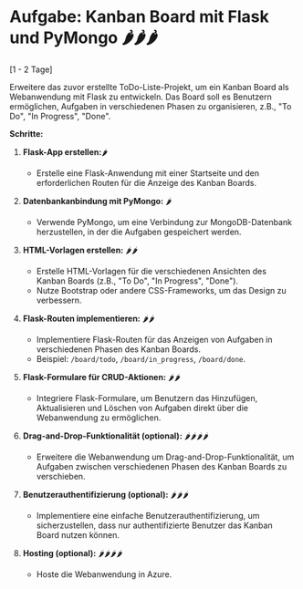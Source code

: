 # Aufgabe: Kanban Board mit Flask und PyMongo 🌶🌶🌶
[1 - 2 Tage]

Erweitere das zuvor erstellte ToDo-Liste-Projekt, um ein Kanban Board als Webanwendung mit Flask zu entwickeln. Das Board soll es Benutzern ermöglichen, Aufgaben in verschiedenen Phasen zu organisieren, z.B., "To Do", "In Progress", "Done".

**Schritte:**

1. **Flask-App erstellen:**🌶
    - Erstelle eine Flask-Anwendung mit einer Startseite und den erforderlichen Routen für die Anzeige des Kanban Boards.

2. **Datenbankanbindung mit PyMongo:** 🌶
    - Verwende PyMongo, um eine Verbindung zur MongoDB-Datenbank herzustellen, in der die Aufgaben gespeichert werden.

3. **HTML-Vorlagen erstellen:** 🌶🌶
    - Erstelle HTML-Vorlagen für die verschiedenen Ansichten des Kanban Boards (z.B., "To Do", "In Progress", "Done").
    - Nutze Bootstrap oder andere CSS-Frameworks, um das Design zu verbessern.

4. **Flask-Routen implementieren:** 🌶🌶
    - Implementiere Flask-Routen für das Anzeigen von Aufgaben in verschiedenen Phasen des Kanban Boards.
    - Beispiel: `/board/todo`, `/board/in_progress`, `/board/done`.

5. **Flask-Formulare für CRUD-Aktionen:** 🌶🌶
    - Integriere Flask-Formulare, um Benutzern das Hinzufügen, Aktualisieren und Löschen von Aufgaben direkt über die Webanwendung zu ermöglichen.

6. **Drag-and-Drop-Funktionalität (optional):** 🌶🌶🌶🌶
    - Erweitere die Webanwendung um Drag-and-Drop-Funktionalität, um Aufgaben zwischen verschiedenen Phasen des Kanban Boards zu verschieben.

7. **Benutzerauthentifizierung (optional):** 🌶🌶🌶
    - Implementiere eine einfache Benutzerauthentifizierung, um sicherzustellen, dass nur authentifizierte Benutzer das Kanban Board nutzen können.

8. **Hosting (optional):** 🌶🌶🌶🌶
    - Hoste die Webanwendung in Azure.